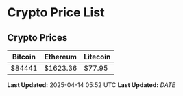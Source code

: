 # Crypto Price List

## Crypto Prices
| Bitcoin | Ethereum | Litecoin |
| ------- | -------- | -------- |
| $84441 | $1623.36 | $77.95 |
**Last Updated:** 2025-04-14 05:52 UTC
**Last Updated:** $DATE$
